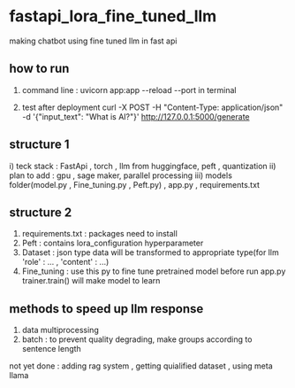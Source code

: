 # fastapi_lora_fine_tuned_llm
making chatbot using fine tuned llm in fast api 

## how to run ##
1) command line : uvicorn app:app --reload --port <your port number> in terminal

2) test after deployment
curl -X POST -H "Content-Type: application/json" -d '{"input_text": "What is AI?"}' http://127.0.0.1:5000/generate


## structure 1 ##
i) teck stack : FastApi , torch , llm from huggingface, peft , quantization 
ii) plan to add : gpu , sage maker, parallel processing
iii) models folder(model.py , Fine_tuning.py , Peft.py) , app.py , requirements.txt

## structure 2 ##

1) requirements.txt : packages need to install
2) Peft : contains lora_configuration hyperparameter
3) Dataset : json type data will be transformed to appropriate type(for llm 'role' : ... , 'content' : ...)
4) Fine_tuning : use this py to fine tune pretrained model before run app.py trainer.train() will make model to learn 

## methods to speed up llm response ##
1) data multiprocessing
2) batch : to prevent quality degrading, make groups according to sentence length


not yet done : adding rag system , getting quialified dataset , using meta llama


